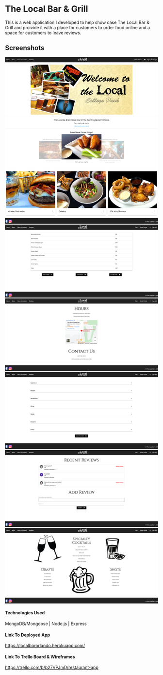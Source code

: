 # The Local Bar & Grill
This is a web application I developed to help show case The Local Bar & Grill and proivide it with a place for customers to order food online and a space for customers to leave reviews. 

## Screenshots 
![Alt Text](/public/images/ss2.png?raw=true "localbar")
![Alt Text](/public/images/ss1.png?raw=true "localbar")
![Alt Text](/public/images/ss3.png?raw=true "localbar")
![Alt Text](/public/images/ss4.png?raw=true "localbar")
![Alt Text](/public/images/ss5.png?raw=true "localbar")
![Alt Text](/public/images/ss6.png?raw=true "localbar")




#### Technologies Used
MongoDB/Mongoose | Node.js | Express

#### Link To Deployed App
https://localbarorlando.herokuapp.com/

#### Link To Trello Board & Wireframes
https://trello.com/b/b27VPJmD/restaurant-app

